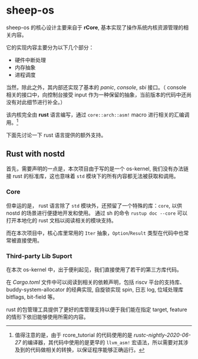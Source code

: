 # sheep-os 

sheep-os 的核心设计主要来自于 **rCore**, 基本实现了操作系统内核资源管理的相关内容。

它的实现内容主要分为以下几个部分：

- 硬件中断处理
- 内存抽象
- 进程调度

当然，除此之外，其内部还实现了基本的 *panic*, *console*, *sbi* 接口。（ console 相关的接口中，向控制台接受 input 作为一种保留的抽象，当前版本的代码中还尚没有对此细节进行补全。）

该内核完全由 **rust** 语言编写，通过 `core::arch::asm!` macro 进行相关的汇编调用。[^0] 

[^0]: 值得注意的是，由于 rcore_tutorial 的代码使用的是 *rustc-nightly-2020-06-27* 的编译器，其代码中使用的是更早的 `llvm_asm!` 宏语法，所以需要对其涉及到的代码做相关的转换，以保证程序能够正确运行。

下面先讨论一下 rust 语言提供的额外支持。

## Rust with nostd

首先，需要声明的一点是，本次项目由于写的是一个 os-kernel, 我们没有办法链接 rust 的标准库，这也意味着 `std` 模块下的所有内容都无法被获取和调用。

### Core

但幸运的是， rust 语言除了 `std` 模块外，还预留了一个特殊的库：`core`, 以供 nostd 的场景进行便捷地开发和使用。
通过 sh 的命令 `rustup doc --core` 可以打开本地化的 rust 文档以阅读相关的模块支持。

而在本次项目中，核心库里常用的 `Iter` 抽象，`Option`/`Result` 类型在代码中也常常被直接使用。

### Third-party Lib Suport

在本次 os-kernel 中，出于便利起见，我们直接使用了若干的第三方库代码。

在 *Cargo.toml* 文件中可以阅读到相关的依赖声明，包括 riscv 平台的支持库、buddy-system-allocator 的经典实现, 自旋锁实现 spin, 日志 log, 位域处理库 bitflags, bit-field 等。

rust 的包管理工具提供了更好的库管理支持以便于我们能在指定 target, feature 的情形下依旧能够使用所需的内容。
